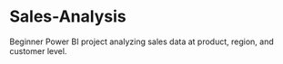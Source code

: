 # Sales-Analysis
Beginner Power BI project analyzing sales data at product, region, and customer level.
